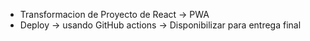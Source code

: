 - Transformacion de Proyecto de React -> PWA
- Deploy -> usando GitHub actions -> Disponibilizar para entrega final
